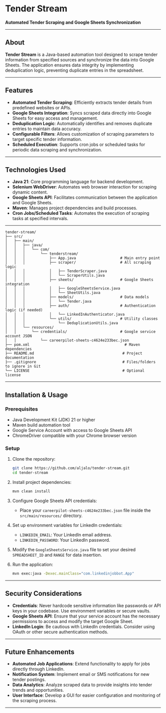 
# Tender Stream

**Automated Tender Scraping and Google Sheets Synchronization**

---

## About

**Tender Stream** is a Java-based automation tool designed to scrape tender information from specified sources and synchronize the data into Google Sheets. The application ensures data integrity by implementing deduplication logic, preventing duplicate entries in the spreadsheet.

---

## Features

* **Automated Tender Scraping**: Efficiently extracts tender details from predefined websites or APIs.
* **Google Sheets Integration**: Syncs scraped data directly into Google Sheets for easy access and management.
* **Deduplication Logic**: Automatically identifies and removes duplicate entries to maintain data accuracy.
* **Configurable Filters**: Allows customization of scraping parameters to target specific tender information.
* **Scheduled Execution**: Supports cron jobs or scheduled tasks for periodic data scraping and synchronization.

---

## Technologies Used

* **Java 21**: Core programming language for backend development.
* **Selenium WebDriver**: Automates web browser interaction for scraping dynamic content.
* **Google Sheets API**: Facilitates communication between the application and Google Sheets.
* **Maven**: Manages project dependencies and build processes.
* **Cron Jobs/Scheduled Tasks**: Automates the execution of scraping tasks at specified intervals.

---
```
tender-stream/
├── src/
│   ├── main/
│   │   ├── java/
│   │   │   └── com/
│   │   │       └── tenderstream/
│   │   │           ├── App.java                    # Main entry point
│   │   │           ├── scraper/                    # All scraping logic
│   │   │           │   ├── TenderScraper.java
│   │   │           │   └── ScraperUtils.java
│   │   │           ├── sheets/                     # Google Sheets integration
│   │   │           │   ├── GoogleSheetsService.java
│   │   │           │   └── SheetUtils.java
│   │   │           ├── models/                     # Data models
│   │   │           │   └── Tender.java
│   │   │           ├── auth/                       # Authentication logic (if needed)
│   │   │           │   └── LinkedInAuthenticator.java
│   │   │           └── utils/                      # Utility classes
│   │   │               └── DeduplicationUtils.java
│   │   └── resources/
│   │       └── credentials/                        # Google service account JSON
│   │           └── careerpilot-sheets-c4624e233bec.json
├── pom.xml                                           # Maven dependencies
├── README.md                                        # Project documentation
├── .gitignore                                       # Files/folders to ignore in Git
└── LICENSE                                          # Optional license

```
---

## Installation & Usage

### Prerequisites

* Java Development Kit (JDK) 21 or higher
* Maven build automation tool
* Google Service Account with access to Google Sheets API
* ChromeDriver compatible with your Chrome browser version

### Setup

1. Clone the repository:

   ```bash
   git clone https://github.com/aljalo/tender-stream.git
   cd tender-stream
   ```

2. Install project dependencies:

   ```bash
   mvn clean install
   ```

3. Configure Google Sheets API credentials:

   * Place your `careerpilot-sheets-c4624e233bec.json` file inside the `src/main/resources/` directory.

4. Set up environment variables for LinkedIn credentials:

   * `LINKEDIN_EMAIL`: Your LinkedIn email address.
   * `LINKEDIN_PASSWORD`: Your LinkedIn password.

5. Modify the `GoogleSheetsService.java` file to set your desired `SPREADSHEET_ID` and `RANGE` for data insertion.

6. Run the application:

   ```bash
   mvn exec:java -Dexec.mainClass="com.linkedinjobbot.App"
   ```

---

## Security Considerations

* **Credentials**: Never hardcode sensitive information like passwords or API keys in your codebase. Use environment variables or secure vaults.
* **Google Sheets API**: Ensure that your service account has the necessary permissions to access and modify the target Google Sheet.
* **LinkedIn Login**: Be cautious with LinkedIn credentials. Consider using OAuth or other secure authentication methods.

---

## Future Enhancements

* **Automated Job Applications**: Extend functionality to apply for jobs directly through LinkedIn.
* **Notification System**: Implement email or SMS notifications for new tender postings.
* **Data Analytics**: Analyze scraped data to provide insights into tender trends and opportunities.
* **User Interface**: Develop a GUI for easier configuration and monitoring of the scraping process.

---
